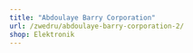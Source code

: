 ```yaml
---
title: "Abdoulaye Barry Corporation"
url: /zwedru/abdoulaye-barry-corporation-2/
shop: Elektronik
---
```

